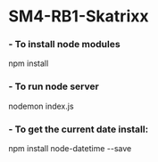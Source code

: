 # SM4-RB1-Skatrixx

### - To install node modules
npm install

### - To run node server
nodemon index.js

### - To get the current date install:
npm install node-datetime --save
